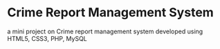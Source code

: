 # Crime Report Management System
a mini project on Crime report management system developed using HTML5, CSS3, PHP, MySQL
